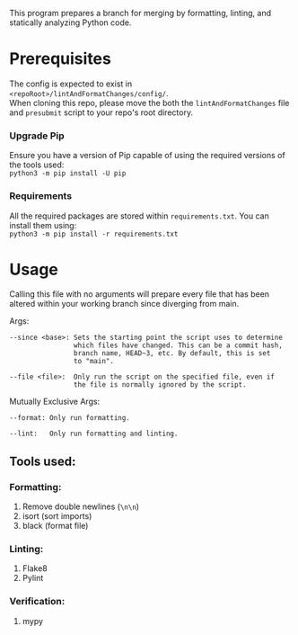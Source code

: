 This program prepares a branch for merging
by formatting, linting, and statically analyzing Python code.

# Prerequisites
The config is expected to exist in `<repoRoot>/lintAndFormatChanges/config/`.\
When cloning this repo, please move the both the `lintAndFormatChanges` file and `presubmit` script to your repo's root directory.

### Upgrade Pip
Ensure you have a version of Pip capable of using the required versions of the tools used:\
`python3 -m pip install -U pip`

### Requirements
All the required packages are stored within `requirements.txt`. You can install them using:\
`python3 -m pip install -r requirements.txt`

# Usage
Calling this file with no arguments will prepare every file
that has been altered within your working branch since diverging
from main.

Args:
```
--since <base>: Sets the starting point the script uses to determine
                which files have changed. This can be a commit hash,
                branch name, HEAD~3, etc. By default, this is set
                to "main".
```
```
--file <file>:  Only run the script on the specified file, even if
                the file is normally ignored by the script.
```
Mutually Exclusive Args:
```
--format: Only run formatting.
```
```
--lint:   Only run formatting and linting.
```

## Tools used:
### Formatting:
1. Remove double newlines (`\n\n`)
2. isort (sort imports)
3. black (format file)

### Linting:
1. Flake8
2. Pylint

### Verification:
1. mypy
